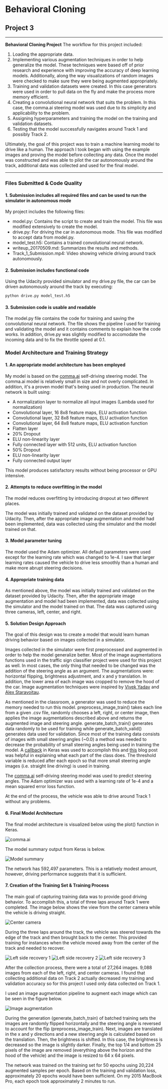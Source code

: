 # **Behavioral Cloning**
## Project 3

---

**Behavioral Cloning Project**
The workflow for this project included:

1. Loading the appropriate data.
2. Implementing various augmentation techniques in order to help generalize the model. These techniques were based off of prior research and experience with improving the accuracy of deep learning models. Additionally, along the way visualizations of random images were checked to make sure they were being augmented appropriately.
3. Training and validation datasets were created. In this case generators were used in order to pull data on the fly and make the process more memory efficient.
4. Creating a convolutional neural network that suits the problem. In this case, the comma.ai steering model was used due to its simplicity and applicability to the problem.
5. Assigning hyperparameters and training the model on the training and validation datasets.
6. Testing that the model successfully navigates around Track 1 and possibly Track 2.

Ultimately, the goal of this project was to train a machine learning model to drive like a human. The approach I took began with using the example images and proving the model before collecting any data. Once the model was constructed and was able to pilot the car autonomously around the track, additional data was collected and used for the final model.

[//]: # (Image References)

[image1]: ./Report_Figures/model.png "Model Visualization"
[image2]: ./Report_Figures/model_summary.png "Model Summary"
[image3]: ./Report_Figures/center_2017_05_05_23_18_59_360.jpg "Center camera"
[image4]: ./Report_Figures/center_2017_05_08_07_33_41_810.jpg "Recovery Sequence 1"
[image5]: ./Report_Figures/center_2017_05_08_07_33_42_167.jpg "Recovery Sequence 2"
[image6]: ./Report_Figures/center_2017_05_08_07_33_42_768.jpg "Recovery Sequence 3"
[image7]: ./Report_Figures/Augmentation_pipeline.png "Image Augmentation Pipeline"

---
### Files Submitted & Code Quality

#### 1. Submission includes all required files and can be used to run the simulator in autonomous mode
My project includes the following files:
- model.py: Contains the script to create and train the model. This file was modified extensively to create the model.
- drive.py: For driving the car in autonomous mode. This file was modified to accept data from model.py.
- model_test.h5: Contains a trained convolutional neural network.
- writeup_20170509.md: Summarizes the results and methods.
- Track_1_Submission.mp4: Video showing vehicle driving around track autonomously.

#### 2. Submission includes functional code
Using the Udacity provided simulator and my drive.py file, the car can be driven autonomously around the track by executing:

```sh
python drive.py model_test.h5
```

#### 3. Submission code is usable and readable
The model.py file contains the code for training and saving the convolutional neural network. The file shows the pipeline I used for training and validating the model and it contains comments to explain how the code works. In addition, drive.py was slightly modified to accomodate the incoming data and to fix the throttle speed at 0.1.

### Model Architecture and Training Strategy

#### 1. An appropriate model architecture has been employed
My model is based on the [comma.ai](https://github.com/commaai/research/blob/master/train_steering_model.py) self-driving steering model. The comma.ai model is relatively small in size and not overly complicated. In addition, it's a proven model that's being used in production. The neural network is built using:

- A normalization layer to normalize all input images (Lambda used for normalization)
- Convolutional layer, 16 8x8 feature maps, ELU activation function
- Convolutional layer, 32 8x8 feature maps, ELU activation function
- Convolutional layer, 64 8x8 feature maps, ELU activation function
- Flatten layer
- 20% Dropout
- ELU non-linearity layer
- Fully connected layer with 512 units, ELU activation function
- 50% Dropout
- ELU non-linearity layer
- Fully connected output layer

This model produces satisfactory results without being processor or GPU intensive.

#### 2. Attempts to reduce overfitting in the model
The model reduces overfitting by introducing dropout at two different places.

The model was initially trained and validated on the dataset provided by Udacity. Then, after the appropriate image augmentation and model had been implemented, data was collected using the simulator and the model trained on that.

#### 3. Model parameter tuning
The model used the Adam optimizer. All default parameters were used except for the learning rate which was changed to 1e-4. I saw that larger learning rates caused the vehicle to drive less smoothly than a human and make more abrupt steering decisions.

#### 4. Appropriate training data
As mentioned above, the model was initially trained and validated on the dataset provided by Udacity. Then, after the appropriate image augmentation and model had been implemented, data was collected using the simulator and the model trained on that. The data was captured using three cameras, left, center, and right.

#### 5. Solution Design Approach
The goal of this design was to create a model that would learn human driving behavior based on images collected in a simulator.

Images collected in the simulator were first preprocessed and augmented in order to help the model generalize better. Most of the image augmentations functions used in the traffic sign classifier project were used for this project as well. In most cases, the only thing that needed to be changed was the addition of the steering angle as an argument. The augmentations were: horizontal flipping, brightness adjustment, and x and y translation. In addition, the lower area of each image was cropped to remove the hood of the car. Image augmentation techniques were inspired by [Vivek Yadav](https://github.com/vxy10/ImageAugmentation) and [Alex Staravoitau](http://navoshta.com/end-to-end-deep-learning/).

As mentioned in the classroom, a generator was used to reduce the memory needed to run this model. preprocess_image_train() takes each line from a given .csv file, randomly chooses a left, right, or center image, then applies the image augmentations described above and returns the augmented image and steering angle. generate_batch_train() generates data randomly to be used for training while generate_batch_valid() generates data used for validation. Since most of the training data consists of images with small steering angles (~0.0) a method was needed to decrease the probability of small steering angles being used in training the model. A [callback](https://keras.io/callbacks/) in Keras was used to accomplish this and [this](https://keunwoochoi.wordpress.com/2016/07/16/keras-callbacks/) blog post was helpful in explaining what each part of the class does. The threshold variable is reduced after each epoch so that more small steering angle images (i.e. straight line driving) is used in training.

The [comma.ai](https://github.com/commaai/research/blob/master/train_steering_model.py) self-driving steering model was used to predict steering angles. The Adam optimizer was used with a learning rate of 1e-4 and a mean squared error loss function.

At the end of the process, the vehicle was able to drive around Track 1 without any problems.

#### 6. Final Model Architecture
The final model architecture is visualized below using the plot() function in Keras.

![comma.ai][image1]

The model summary output from Keras is below.

![Model summary][image2]

The network has 592,497 parameters. This is a relatively modest amount, however, driving performance suggests that it is sufficient.

#### 7. Creation of the Training Set & Training Process

The main goal of capturing training data was to provide good driving behavior. To accomplish this, a total of three laps around Track 1 were completed. The image below shows the view from the center camera while the vehicle is driving straight.

![Center camera][image3]

During the three laps around the track, the vehicle was steered towards the edge of the track and then brought back to the center. This provided training for instances when the vehicle moved away from the center of the track and needed to recover.

![Left side recovery 1][image4]
![Left side recovery 2][image5]
![Left side recovery 3][image6]

After the collection process, there were a total of 27,264 images. 9,088 images from each of the left, right, and center cameras. I found that collecting additional data on Track 2 actually decreased my training and validation accuracy so for this project I used only data collected on Track 1.

I used an image augmentation pipeline to augment each image which can be seen in the figure below.

![Image augmentation][image7]

During the generation (generate_batch_train) of batched training sets the images are randomly flipped horizontally and the steering angle is reversed to account for the flip (preprocess_image_train). Next, images are translated in the x and y directions and a new steering angle is calculated based on the translation. Then, the brightness is shifted. In this case, the brightness is decreased so the image is slightly darker. Finally, the top 1/4 and bottom 25 pixels of the image are removed (everything above the horizon and the hood of the vehicle) and the image is resized to 64 x 64 pixels.

The network was trained on the training set for 50 epochs using 20,224 augmented samples per epoch. Based on the training and validation loss, approximately 20 epochs would have been sufficient. On my 2015 MacBook Pro, each epoch took approximately 2 minutes to run.
